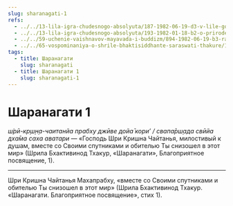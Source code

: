 ```yaml
---
slug: sharanagati-1
refs:
  - ../../13-lila-igra-chudesnogo-absolyuta/187-1982-06-19-d3-v-lile-gospoda-oppozitsiya-eto-osvobozhdennye-zhivye-sushhestva.md
  - ../../13-lila-igra-chudesnogo-absolyuta/193-1982-01-18-b2-o-prirode-krishna-lily-i-ponyatii-svayam-bhagavan.md
  - ../../59-uchenie-vaishnavov-mayavada-i-buddizm/894-1982-06-19-b3-razlichiya-v-ponimanii-krishny-i-ego-okruzheniya-u-smartov-vajshnavov-i-shankaritov.md
  - ../../65-vospominaniya-o-shrile-bhaktisiddhante-saraswati-thakure/1016-1981-08-30-a5-potok-nishodyashhij-vajshnavu-zavisit-ot-auditorii.md
tags:
  - title: Шаранагати
    slug: sharanagati
  - title: Шаранагати 1
    slug: sharanagati-1
---
```


# Шаранагати 1

*ш́рӣ-кр̣ш̣н̣а-чаитанйа прабху джӣве дойа̄ кори’ / свапа̄рш̣ада свӣйа дха̄ма саха аватари* — «Господь Шри Кришна Чайтанья, милостивый к душам, вместе со Своими спутниками и обителью Ты снизошел в этот мир» (Шрила Бхактивинод Тхакур, «Шаранагати», Благоприятное посвящение, 1).

---

Шри Кришна Чайтанья Махапрабху, «вместе со Своими спутниками и обителью Ты снизошел в этот мир» (Шрила Бхактивинод Тхакур. «Шаранагати. Благоприятное посвящение», стих 1).
